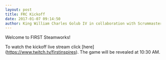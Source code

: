 ```yaml
---
layout: post
title: FRC Kickoff
date: 2017-01-07 09:14:50
author: King William Charles Golub IV in collaboration with Scrummaster/Scrubmaster/MasterofScrubs and Benevolent Leader Joshua
---
```

Welcome to FIRST Steamworks!

To watch the kickoff live stream click [here] (https://www.twitch.tv/firstinspires). The game will be revealed at 10:30 AM.
